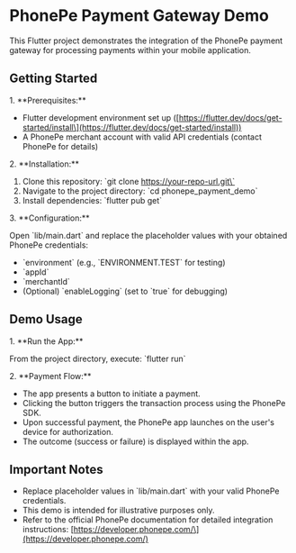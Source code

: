 PhonePe Payment Gateway Demo 
============================

This Flutter project demonstrates the integration of the PhonePe payment gateway for processing payments within your mobile application.

Getting Started
---------------

1\. \*\*Prerequisites:\*\*

*   Flutter development environment set up (\[https://flutter.dev/docs/get-started/install\](https://flutter.dev/docs/get-started/install))
*   A PhonePe merchant account with valid API credentials (contact PhonePe for details)

2\. \*\*Installation:\*\*

1.  Clone this repository: \`git clone https://your-repo-url.git\`
2.  Navigate to the project directory: \`cd phonepe\_payment\_demo\`
3.  Install dependencies: \`flutter pub get\`

3\. \*\*Configuration:\*\*

Open \`lib/main.dart\` and replace the placeholder values with your obtained PhonePe credentials:

*   \`environment\` (e.g., \`ENVIRONMENT.TEST\` for testing)
*   \`appId\`
*   \`merchantId\`
*   (Optional) \`enableLogging\` (set to \`true\` for debugging)

Demo Usage
----------

1\. \*\*Run the App:\*\*

From the project directory, execute: \`flutter run\`

2\. \*\*Payment Flow:\*\*

*   The app presents a button to initiate a payment.
*   Clicking the button triggers the transaction process using the PhonePe SDK.
*   Upon successful payment, the PhonePe app launches on the user's device for authorization.
*   The outcome (success or failure) is displayed within the app.

Important Notes
---------------

*   Replace placeholder values in \`lib/main.dart\` with your valid PhonePe credentials.
*   This demo is intended for illustrative purposes only.
*   Refer to the official PhonePe documentation for detailed integration instructions: \[https://developer.phonepe.com/\](https://developer.phonepe.com/)